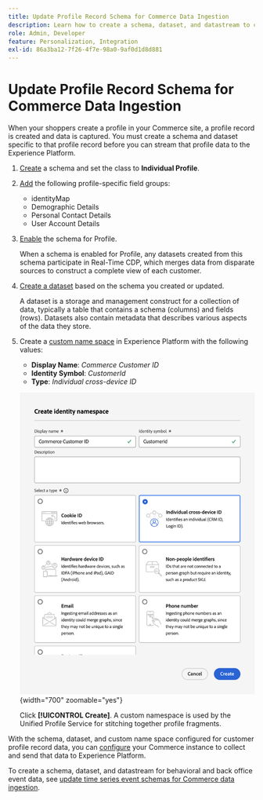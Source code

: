 ```yaml
---
title: Update Profile Record Schema for Commerce Data Ingestion
description: Learn how to create a schema, dataset, and datastream to collect and send Commerce profile record data to the Experience Platform.
role: Admin, Developer
feature: Personalization, Integration
exl-id: 86a3ba12-7f26-4f7e-98a0-9af0d1d8d881
---
```

# Update Profile Record Schema for Commerce Data Ingestion

When your shoppers create a profile in your Commerce site, a profile record is created and data is captured. You must create a schema and dataset specific to that profile record before you can stream that profile data to the Experience Platform.

1. [Create](https://experienceleague.adobe.com/en/docs/experience-platform/xdm/ui/resources/schemas) a schema and set the class to **Individual Profile**.

1. [Add](https://experienceleague.adobe.com/en/docs/experience-platform/xdm/ui/resources/schemas) the following profile-specific field groups:
    
    - identityMap
    - Demographic Details
    - Personal Contact Details
    - User Account Details

1. [Enable](https://experienceleague.adobe.com/en/docs/experience-platform/xdm/ui/resources/schemas) the schema for Profile.

    When a schema is enabled for Profile, any datasets created from this schema participate in Real-Time CDP, which merges data from disparate sources to construct a complete view of each customer.

1. [Create a dataset](https://experienceleague.adobe.com/en/docs/platform-learn/implement-mobile-sdk/experience-cloud/platform) based on the schema you created or updated.

    A dataset is a storage and management construct for a collection of data, typically a table that contains a schema (columns) and fields (rows). Datasets also contain metadata that describes various aspects of the data they store.

1. Create a [custom name space](https://experienceleague.adobe.com/en/docs/experience-platform/identity/features/namespaces#create-namespaces) in Experience Platform with the following values:

    - **Display Name**: _Commerce Customer ID_
    - **Identity Symbol**: _CustomerId_
    - **Type**: _Individual cross-device ID_

    ![Create custom namespace](assets/custom-namespace.png){width="700" zoomable="yes"}

    Click **[!UICONTROL Create]**. A custom namespace is used by the Unified Profile Service for stitching together profile fragments.

With the schema, dataset, and custom name space configured for customer profile record data, you can [configure](connect-data.md#data-collection) your Commerce instance to collect and send that data to Experience Platform.

To create a schema, dataset, and datastream for behavioral and back office event data, see [update time series event schemas for Commerce data ingestion](update-xdm.md).
